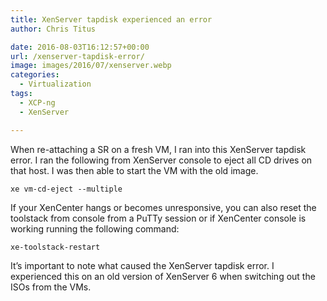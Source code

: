 ```yaml
---
title: XenServer tapdisk experienced an error
author: Chris Titus

date: 2016-08-03T16:12:57+00:00
url: /xenserver-tapdisk-error/
image: images/2016/07/xenserver.webp
categories:
  - Virtualization
tags:
  - XCP-ng
  - XenServer

---
```

When re-attaching a SR on a fresh VM, I ran into this XenServer tapdisk error. I ran the following from XenServer console to eject all CD drives on that host. I was then able to start the VM with the old image.<!--more-->

`xe vm-cd-eject --multiple`

If your XenCenter hangs or becomes unresponsive, you can also reset the toolstack from console from a PuTTy session or if XenCenter console is working running the following command:

`xe-toolstack-restart`

It&#8217;s important to note what caused the XenServer tapdisk error. I experienced this on an old version of XenServer 6 when switching out the ISOs from the VMs.

